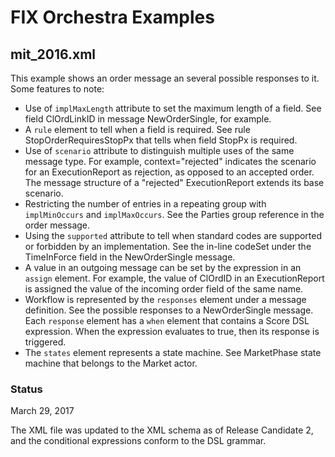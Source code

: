 # FIX Orchestra Examples

## mit_2016.xml

This example shows an order message an several possible responses to it.
Some features to note:
* Use of `implMaxLength` attribute to set the maximum length of a field. See field ClOrdLinkID in message NewOrderSingle, for example.
* A `rule` element to tell when a field is required. See rule StopOrderRequiresStopPx that tells when field StopPx is required.
* Use of `scenario` attribute to distinguish multiple uses of the same message type. For example, context="rejected" indicates the scenario for an ExecutionReport as rejection, as opposed to an accepted order. The message structure of  a "rejected" ExecutionReport extends its base scenario.
* Restricting the number of entries in a repeating group with `implMinOccurs` and `implMaxOccurs`. See the Parties group reference in the order message.
* Using the `supported` attribute to tell when standard codes are supported or forbidden by an implementation. See the in-line codeSet under the TimeInForce field in the NewOrderSingle message.
* A value in an outgoing message can be set by the expression in an `assign` element. For example, the value of ClOrdID in an ExecutionReport is assigned the value of the incoming order field of the same name.
* Workflow is represented by the `responses` element under a message definition. See the possible responses to a NewOrderSingle message. Each `response` element has a `when` element that contains a Score DSL expression. When the expression evaluates to true, then its response is triggered.
* The `states` element represents a state machine. See MarketPhase state machine that belongs to the Market actor.

### Status

March 29, 2017

The XML file was updated to the XML schema as of Release Candidate 2, and the conditional expressions conform to the DSL grammar.

